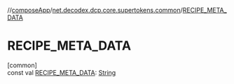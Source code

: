 //[composeApp](../../index.md)/[net.decodex.dcp.core.supertokens.common](index.md)/[RECIPE_META_DATA](-r-e-c-i-p-e_-m-e-t-a_-d-a-t-a.md)

# RECIPE_META_DATA

[common]\
const val [RECIPE_META_DATA](-r-e-c-i-p-e_-m-e-t-a_-d-a-t-a.md): [String](https://kotlinlang.org/api/latest/jvm/stdlib/kotlin/-string/index.html)
